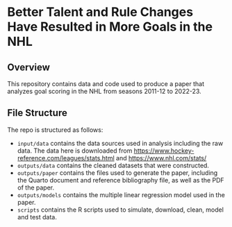 # Better Talent and Rule Changes Have Resulted in More Goals in the NHL

## Overview

This repository contains data and code used to produce a paper that analyzes goal scoring in the NHL from seasons 2011-12 to 2022-23.

## File Structure

The repo is structured as follows:

-   `input/data` contains the data sources used in analysis including the raw data. The data here is downloaded from https://www.hockey-reference.com/leagues/stats.html and https://www.nhl.com/stats/
-   `outputs/data` contains the cleaned datasets that were constructed.
-   `outputs/paper` contains the files used to generate the paper, including the Quarto document and reference bibliography file, as well as the PDF of the paper.
-   `outputs/models` contains the multiple linear regression model used in the paper.
-   `scripts` contains the R scripts used to simulate, download, clean, model and test data.